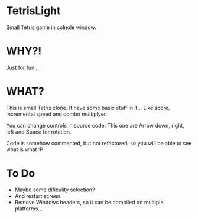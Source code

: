 # TetrisLight
Small Tetris game in colnole window. 

# WHY?!
Just for fun...

# WHAT?
This is small Tetris clone. It have some basic stuff in it...
Like score, incremental speed and combo multiplyer.

You can change controls in source code.
This one are
Arrow down, right, left and Space for rotation.

Code is somehow commented, but not refactored, so you will be able to see what is what :P

# To Do
* Maybe some dificulity selection? 
* And restart screen. 
* Remove Windows headers, so it can be compiled on multiple platforms...
